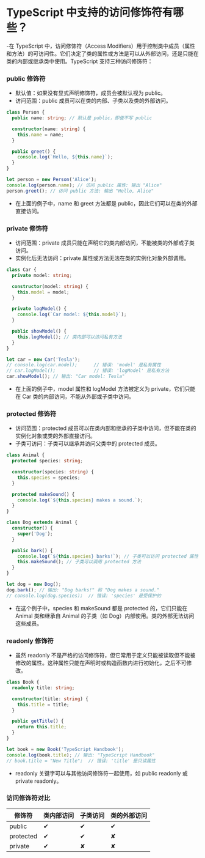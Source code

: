 # TypeScript 中支持的访问修饰符有哪些？

-在 TypeScript 中，访问修饰符（Access Modifiers）用于控制类中成员（属性和方法）的可访问性。它们决定了类的属性或方法是可以从外部访问，还是只能在类的内部或继承类中使用。TypeScript 支持三种访问修饰符：

### public 修饰符

- 默认值：如果没有显式声明修饰符，成员会被默认视为 public。
- 访问范围：public 成员可以在类的内部、子类以及类的外部访问。

```typescript
class Person {
  public name: string; // 默认是 public，即使不写 public

  constructor(name: string) {
    this.name = name;
  }

  public greet() {
    console.log(`Hello, ${this.name}`);
  }
}

let person = new Person('Alice');
console.log(person.name); // 访问 public 属性: 输出 "Alice"
person.greet(); // 访问 public 方法: 输出 "Hello, Alice"
```

- 在上面的例子中，name 和 greet 方法都是 public，因此它们可以在类的外部直接访问。

### private 修饰符

- 访问范围：private 成员只能在声明它的类内部访问，不能被类的外部或子类访问。
- 实例化后无法访问：private 属性或方法无法在类的实例化对象外部调用。

```ts
class Car {
  private model: string;

  constructor(model: string) {
    this.model = model;
  }

  private logModel() {
    console.log(`Car model: ${this.model}`);
  }

  public showModel() {
    this.logModel(); // 类内部可以访问私有方法
  }
}

let car = new Car('Tesla');
// console.log(car.model);      // 错误: 'model' 是私有属性
// car.logModel();              // 错误: 'logModel' 是私有方法
car.showModel(); // 输出: "Car model: Tesla"
```

- 在上面的例子中，model 属性和 logModel 方法被定义为 private，它们只能在 Car 类的内部访问，不能从外部或子类中访问。

### protected 修饰符

- 访问范围：protected 成员可以在类内部和继承的子类中访问，但不能在类的实例化对象或类的外部直接访问。
- 子类可访问：子类可以继承并访问父类中的 protected 成员。

```ts
class Animal {
  protected species: string;

  constructor(species: string) {
    this.species = species;
  }

  protected makeSound() {
    console.log(`${this.species} makes a sound.`);
  }
}

class Dog extends Animal {
  constructor() {
    super('Dog');
  }

  public bark() {
    console.log(`${this.species} barks!`); // 子类可以访问 protected 属性
    this.makeSound(); // 子类可以调用 protected 方法
  }
}

let dog = new Dog();
dog.bark(); // 输出: "Dog barks!" 和 "Dog makes a sound."
// console.log(dog.species);  // 错误: 'species' 是受保护的
```

- 在这个例子中，species 和 makeSound 都是 protected 的，它们只能在 Animal 类和继承自 Animal 的子类（如 Dog）内部使用。类的外部无法访问这些成员。

### readonly 修饰符

- 虽然 readonly 不是严格的访问修饰符，但它常用于定义只能被读取但不能被修改的属性。这种属性只能在声明时或构造函数内进行初始化，之后不可修改。

```ts
class Book {
  readonly title: string;

  constructor(title: string) {
    this.title = title;
  }

  public getTitle() {
    return this.title;
  }
}

let book = new Book('TypeScript Handbook');
console.log(book.title); // 输出: "TypeScript Handbook"
// book.title = "New Title";  // 错误: 'title' 是只读属性
```

- readonly 关键字可以与其他访问修饰符一起使用，如 public readonly 或 private readonly。

### 访问修饰符对比

| 修饰符    | 类内部访问 | 子类访问 | 类的外部访问 |
| --------- | ---------- | -------- | ------------ |
| public    | ✔          | ✔        | ✔            |
| protected | ✔          | ✔        | ✘            |
| private   | ✔          | ✘        | ✘            |
